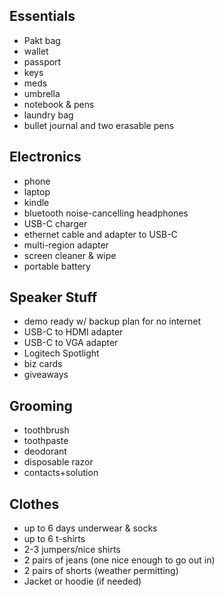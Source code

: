 ## Essentials
- Pakt bag
- wallet
- passport
- keys
- meds
- umbrella
- notebook & pens
- laundry bag
- bullet journal and two erasable pens

## Electronics
- phone
- laptop
- kindle
- bluetooth noise-cancelling headphones
- USB-C charger
- ethernet cable and adapter to USB-C
- multi-region adapter
- screen cleaner & wipe
- portable battery

## Speaker Stuff
- demo ready w/ backup plan for no internet
- USB-C to HDMI adapter
- USB-C to VGA adapter
- Logitech Spotlight
- biz cards
- giveaways

## Grooming
- toothbrush
- toothpaste
- deodorant
- disposable razor
- contacts+solution

## Clothes
- up to 6 days underwear & socks
- up to 6 t-shirts
- 2-3 jumpers/nice shirts
- 2 pairs of jeans (one nice enough to go out in)
- 2 pairs of shorts (weather permitting)
- Jacket or hoodie (if needed)
